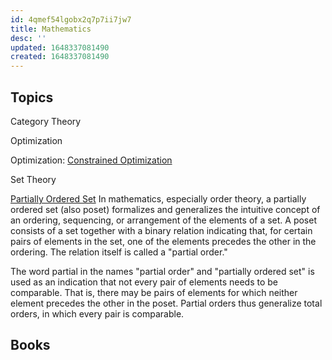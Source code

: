 ```yaml
---
id: 4qmef54lgobx2q7p7ii7jw7
title: Mathematics
desc: ''
updated: 1648337081490
created: 1648337081490
---
```


## Topics

Category Theory

Optimization

Optimization: [Constrained Optimization](https://en.wikipedia.org/wiki/Constrained_optimization)

Set Theory

[Partially Ordered Set](https://en.wikipedia.org/wiki/Partially_ordered_set)
In mathematics, especially order theory, a partially ordered set (also poset) formalizes and generalizes the intuitive concept of an ordering, sequencing, or arrangement of the elements of a set. A poset consists of a set together with a binary relation indicating that, for certain pairs of elements in the set, one of the elements precedes the other in the ordering. The relation itself is called a "partial order."

The word partial in the names "partial order" and "partially ordered set" is used as an indication that not every pair of elements needs to be comparable. That is, there may be pairs of elements for which neither element precedes the other in the poset. Partial orders thus generalize total orders, in which every pair is comparable. 

## Books


